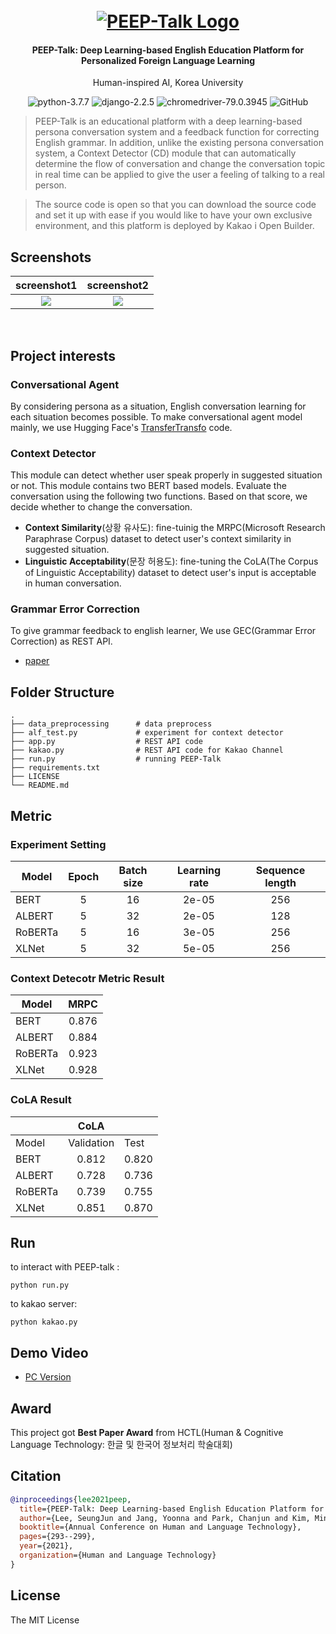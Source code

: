 
<h1 align="center">
  <br>
  <a href="https://pf.kakao.com/_FlDxgs"><img src="https://i.loli.net/2021/10/31/D8Kng1xrlOhHFqL.png" alt="PEEP-Talk Logo"></a>
</h1>

<h4 align="center">PEEP-Talk: Deep Learning-based English Education Platform for Personalized Foreign Language Learning</h4>
<p align="center">Human-inspired AI, Korea University</p>

<p align="center">
    <img alt="python-3.7.7" src="https://img.shields.io/badge/python-3.7.7-blue"/>
    <img alt="django-2.2.5" src="https://img.shields.io/badge/KakaoTalk-offline-yellow"/>
    <img alt="chromedriver-79.0.3945" src="https://img.shields.io/badge/chromedriver-79.0.3945-blueviolet"/>
    <img alt="GitHub" src="https://img.shields.io/github/license/metterian/redbttn-seoul-studio"/>
</p>


> PEEP-Talk is an educational platform with a deep learning-based persona conversation system and a feedback function for correcting English grammar. In addition, unlike the existing persona conversation system, a Context Detector (CD) module that can automatically determine the flow of conversation and change the conversation topic in real time can be applied to give the user a feeling of talking to a real person.

> The source code is open so that you can download the source code and set it up with ease if you would like to have your own exclusive environment, and this platform is deployed by Kakao i Open Builder.

## Screenshots

screenshot1             |  screenshot2
:-------------------------:|:-------------------------:
![](https://i.loli.net/2021/10/31/nYtvxABGIHQsDL2.png)  |  ![](https://i.loli.net/2021/10/31/4BHTGFmatUACcP2.png)

<br/>


## Project interests

### Conversational Agent
By considering persona as a situation, English conversation learning for each situation becomes possible. To make conversational agent model mainly, we use Hugging Face's [TransferTransfo](https://github.com/huggingface/transfer-learning-conv-ai) code.

### Context Detector
This module can detect whether user speak properly in suggested situation or not. This module contains two BERT based models. Evaluate the conversation using the following two functions. Based on that score, we decide whether to change the conversation.
- **Context Similarity**(상황 유사도): fine-tuinig the MRPC(Microsoft Research Paraphrase Corpus) dataset to detect user's context similarity in suggested situation.
- **Linguistic Acceptability**(문장 허용도): fine-tuning the CoLA(The Corpus of Linguistic Acceptability) dataset to detect user's input is acceptable in human conversation.

### Grammar Error Correction
To give grammar feedback to english learner, We use GEC(Grammar Error Correction) as REST API.
- [paper](https://ieeexplore.ieee.org/document/9102992)

## Folder Structure
    .
    ├── data_preprocessing      # data preprocess
    ├── alf_test.py             # experiment for context detector
    ├── app.py                  # REST API code
    ├── kakao.py                # REST API code for Kakao Channel
    ├── run.py                  # running PEEP-Talk
    ├── requirements.txt
    ├── LICENSE
    └── README.md



## Metric
### Experiment Setting

| Model   | Epoch | Batch size | Learning rate | Sequence length |
|---------|:-----:|:----------:|:-------------:|:---------------:|
| BERT    |   5   |     16     |     2e-05     |       256       |
| ALBERT  |   5   |     32     |     2e-05     |       128       |
| RoBERTa |   5   |     16     |     3e-05     |       256       |
| XLNet   |   5   |     32     |     5e-05     |       256       |


### Context Detecotr Metric Result
| Model   |  MRPC |
|---------|:-----:|
| BERT    | 0.876 |
| ALBERT  | 0.884 |
| RoBERTa | 0.923 |
| XLNet   | 0.928 |


### CoLA Result
|         |    CoLA    |       |
|---------|:----------:|-------|
| Model   | Validation |  Test |
| BERT    |    0.812   | 0.820 |
| ALBERT  |    0.728   | 0.736 |
| RoBERTa |    0.739   | 0.755 |
| XLNet   |    0.851   | 0.870 |



## Run
to interact with PEEP-talk :
```
python run.py
```
to kakao server:
```
python kakao.py
```


## Demo Video
- [PC Version](https://youtu.be/Mma23gbCMAU)


## Award
This project got **Best Paper Award** from HCTL(Human & Cognitive Language Technology: 한글 및 한국어 정보처리 학술대회)

## Citation
```bibtex
@inproceedings{lee2021peep,
  title={PEEP-Talk: Deep Learning-based English Education Platform for Personalized Foreign Language Learning},
  author={Lee, SeungJun and Jang, Yoonna and Park, Chanjun and Kim, Minwoo and Yahya, Bernardo N and Lim, Heuiseok},
  booktitle={Annual Conference on Human and Language Technology},
  pages={293--299},
  year={2021},
  organization={Human and Language Technology}
}
```

## License
The MIT License
